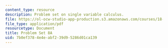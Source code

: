 ```yaml
---
content_type: resource
description: Problem set on single variable calculus.
file: https://ol-ocw-studio-app-production.s3.amazonaws.com/courses/18-01-single-variable-calculus-fall-2006/7b0ef3784e4eabf239d95286d01ca139_ps8a.pdf
file_type: application/pdf
resourcetype: Document
title: Problem Set 8A
uid: 7b0ef378-4e4e-abf2-39d9-5286d01ca139
---
```

